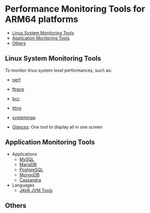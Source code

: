 # Performance Monitoring Tools for ARM64 platforms

* [Linux System Monitoring Tools](#1)
* [Application Monitoring Tools](#2)
* [Others](#3)

## <a name="1">Linux System Monitoring Tools</a>
To monitor linux system level performances, such as:
  - [perf](https://github.com/sjtuhjh/perftools/tree/master/perf)
  - [ftrace](https://github.com/sjtuhjh/perftools/tree/master/ftrace)
  - [bcc](https://github.com/sjtuhjh/perftools/tree/master/bcc)
  - [lttng](https://github.com/sjtuhjh/perftools/tree/master/lttng)
  - [systemmap](https://github.com/sjtuhjh/perftools/tree/master/systemmap)
  
  - [Glances](https://github.com/sjtuhjh/perftools/blob/master/general/common/glances_setup.sh): One tool to display all in one screen
  
## <a name="2">Application Monitoring Tools</a>
  - Applications
    - [MySQL](https://github.com/sjtuhjh/perftools/tree/master/apptools/mysql)
    - [MariaDB](https://github.com/sjtuhjh/perftools/tree/master/apptools/mariadb)
    - [PostgreSQL](https://github.com/sjtuhjh/perftools/tree/master/apptools/postgresql)
    - [MongoDB](https://github.com/sjtuhjh/perftools/tree/master/apptools/mongodb)
    - [Cassandra](https://github.com/sjtuhjh/perftools/tree/master/apptools/cassandra)
  - Languages
    - [JAVA JVM Tools](https://github.com/aragozin/jvm-tools)
 
## <a name="3">Others</a>
